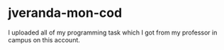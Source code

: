 # jveranda-mon-cod
I uploaded all of my programming task which I got from my professor in campus on this account.
